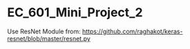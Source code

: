 # EC_601_Mini_Project_2

Use ResNet Module from: https://github.com/raghakot/keras-resnet/blob/master/resnet.py
